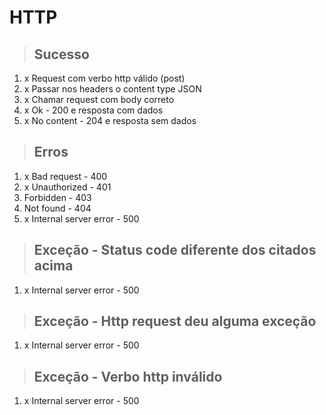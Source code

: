 # HTTP

> ## Sucesso

1. x Request com verbo http válido (post)
2. x Passar nos headers o content type JSON
3. x Chamar request com body correto
4. x Ok - 200 e resposta com dados
5. x No content - 204 e resposta sem dados

> ## Erros

1. x Bad request - 400
2. x Unauthorized - 401
3. Forbidden - 403
4. Not found - 404
5. x Internal server error - 500

> ## Exceção - Status code diferente dos citados acima

1. x Internal server error - 500

> ## Exceção - Http request deu alguma exceção

1. x Internal server error - 500

> ## Exceção - Verbo http inválido

1. x Internal server error - 500
